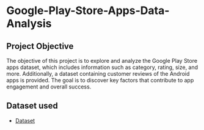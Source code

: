 # Google-Play-Store-Apps-Data-Analysis

## Project Objective
The objective of this project is to explore and analyze the Google Play Store apps dataset, which includes information such as category, rating, size, and more. Additionally, a dataset containing customer reviews of the Android apps is provided. The goal is to discover key factors that contribute to app engagement and overall success.

## Dataset used
- <a href="https://github.com/Saurabhjb07/Google-Play-Store-Apps-Data-Analysis/blob/main/googleplaystore.xlsx">Dataset</a>
